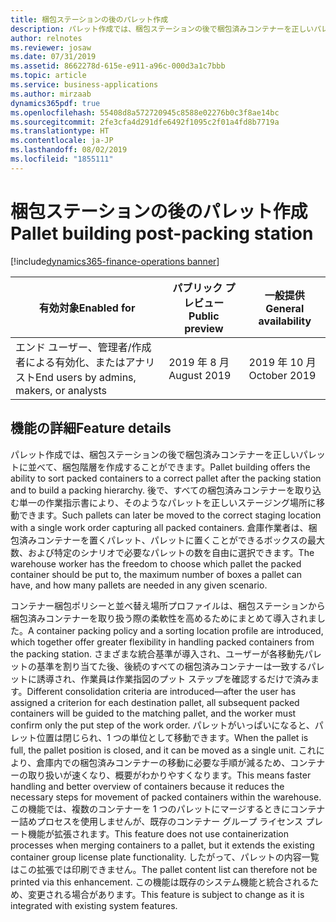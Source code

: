 ```yaml
---
title: 梱包ステーションの後のパレット作成
description: パレット作成では、梱包ステーションの後で梱包済みコンテナーを正しいパレットに並べて、梱包階層を作成することができます。
author: relnotes
ms.reviewer: josaw
ms.date: 07/31/2019
ms.assetid: 8662278d-615e-e911-a96c-000d3a1c7bbb
ms.topic: article
ms.service: business-applications
ms.author: mirzaab
dynamics365pdf: true
ms.openlocfilehash: 55408d8a572720945c8588e02276b0c3f8ae14bc
ms.sourcegitcommit: 2fe3cfa4d291dfe6492f1095c2f01a4fd8b7719a
ms.translationtype: HT
ms.contentlocale: ja-JP
ms.lasthandoff: 08/02/2019
ms.locfileid: "1855111"
---
```

# <a name="pallet-building-post-packing-station"></a><span data-ttu-id="ba418-103">梱包ステーションの後のパレット作成</span><span class="sxs-lookup"><span data-stu-id="ba418-103">Pallet building post-packing station</span></span>
[!include[dynamics365-finance-operations banner](../includes/dynamics365-finance-operations.md)]

| <span data-ttu-id="ba418-104">有効対象</span><span class="sxs-lookup"><span data-stu-id="ba418-104">Enabled for</span></span>    |  <span data-ttu-id="ba418-105">パブリック プレビュー</span><span class="sxs-lookup"><span data-stu-id="ba418-105">Public preview</span></span> | <span data-ttu-id="ba418-106">一般提供</span><span class="sxs-lookup"><span data-stu-id="ba418-106">General availability</span></span> | 
| ---------- | ---------- |---------- |
|<span data-ttu-id="ba418-107">エンド ユーザー、管理者/作成者による有効化、またはアナリスト</span><span class="sxs-lookup"><span data-stu-id="ba418-107">End users by admins, makers, or analysts</span></span>|<span data-ttu-id="ba418-108">2019 年 8 月</span><span class="sxs-lookup"><span data-stu-id="ba418-108">August 2019</span></span>| <span data-ttu-id="ba418-109">2019 年 10 月</span><span class="sxs-lookup"><span data-stu-id="ba418-109">October 2019</span></span>|






## <a name="feature-details"></a><span data-ttu-id="ba418-110">機能の詳細</span><span class="sxs-lookup"><span data-stu-id="ba418-110">Feature details</span></span>
<!--feature detail start -->
<span data-ttu-id="ba418-111">パレット作成では、梱包ステーションの後で梱包済みコンテナーを正しいパレットに並べて、梱包階層を作成することができます。</span><span class="sxs-lookup"><span data-stu-id="ba418-111">Pallet building offers the ability to sort packed containers to a correct pallet after the packing station and to build a packing hierarchy.</span></span> <span data-ttu-id="ba418-112">後で、すべての梱包済みコンテナーを取り込む単一の作業指示書により、そのようなパレットを正しいステージング場所に移動できます。</span><span class="sxs-lookup"><span data-stu-id="ba418-112">Such pallets can later be moved to the correct staging location with a single work order capturing all packed containers.</span></span> <span data-ttu-id="ba418-113">倉庫作業者は、梱包済みコンテナーを置くパレット、パレットに置くことができるボックスの最大数、および特定のシナリオで必要なパレットの数を自由に選択できます。</span><span class="sxs-lookup"><span data-stu-id="ba418-113">The warehouse worker has the freedom to choose which pallet the packed container should be put to, the maximum number of boxes a pallet can have, and how many pallets are needed in any given scenario.</span></span> 

<span data-ttu-id="ba418-114">コンテナー梱包ポリシーと並べ替え場所プロファイルは、梱包ステーションから梱包済みコンテナーを取り扱う際の柔軟性を高めるためにまとめて導入されました。</span><span class="sxs-lookup"><span data-stu-id="ba418-114">A container packing policy and a sorting location profile are introduced, which together offer greater flexibility in handling packed containers from the packing station.</span></span> <span data-ttu-id="ba418-115">さまざまな統合基準が導入され、ユーザーが各移動先パレットの基準を割り当てた後、後続のすべての梱包済みコンテナーは一致するパレットに誘導され、作業員は作業指図のプット ステップを確認するだけで済みます。</span><span class="sxs-lookup"><span data-stu-id="ba418-115">Different consolidation criteria are introduced—after the user has assigned a criterion for each destination pallet, all subsequent packed containers will be guided to the matching pallet, and the worker must confirm only the put step of the work order.</span></span> <span data-ttu-id="ba418-116">パレットがいっぱいになると、パレット位置は閉じられ、1 つの単位として移動できます。</span><span class="sxs-lookup"><span data-stu-id="ba418-116">When the pallet is full, the pallet position is closed, and it can be moved as a single unit.</span></span> <span data-ttu-id="ba418-117">これにより、倉庫内での梱包済みコンテナーの移動に必要な手順が減るため、コンテナーの取り扱いが速くなり、概要がわかりやすくなります。</span><span class="sxs-lookup"><span data-stu-id="ba418-117">This means faster handling and better overview of containers because it reduces the necessary steps for movement of packed containers within the warehouse.</span></span> <span data-ttu-id="ba418-118">この機能では、複数のコンテナーを 1 つのパレットにマージするときにコンテナー詰めプロセスを使用しませんが、既存のコンテナー グループ ライセンス プレート機能が拡張されます。</span><span class="sxs-lookup"><span data-stu-id="ba418-118">This feature does not use containerization processes when merging containers to a pallet, but it extends the existing container group license plate functionality.</span></span> <span data-ttu-id="ba418-119">したがって、パレットの内容一覧はこの拡張では印刷できません。</span><span class="sxs-lookup"><span data-stu-id="ba418-119">The pallet content list can therefore not be printed via this enhancement.</span></span> <span data-ttu-id="ba418-120">この機能は既存のシステム機能と統合されるため、変更される場合があります。</span><span class="sxs-lookup"><span data-stu-id="ba418-120">This feature is subject to change as it is integrated with existing system features.</span></span>
<!--feature detail end -->











